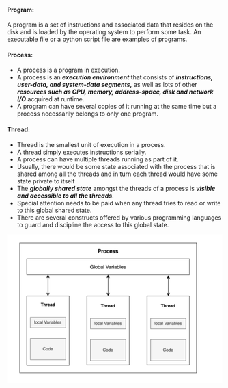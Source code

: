 
#### Program:
A program is a set of instructions and associated data that resides on the disk and is loaded by the operating system to perform some task. An executable file or a python script file are examples of programs.

#### Process:
* A process is a program in execution. 
* A process is an ***execution environment*** that consists of 
***instructions, user-data, and system-data segments,*** 
as well as lots of other ***resources such as CPU, memory, address-space, disk and network I/O***
acquired at runtime. </br>
* A program can have several copies of it running at the same time but 
a process necessarily belongs to only one program.

#### Thread:
* Thread is the smallest unit of execution in a process. 
* A thread simply executes instructions serially. 
* A process can have multiple threads running as part of it. 
* Usually, there would be some state associated with the process 
that is shared among all the threads 
and in turn each thread would have some state private to itself
* The ***globally shared state*** amongst the threads of a process is ***visible and accessible to all the threads***.
* Special attention needs to be paid when any thread tries to read or write to this global shared state.
* There are several constructs offered by various programming languages to guard and discipline the access to this global state.

![process_threads.png](process_threads.png)

